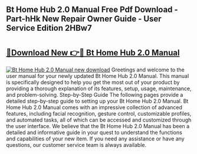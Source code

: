 ## Bt Home Hub 2.0 Manual Free Pdf Download - Part-hHk New Repair Owner Guide - User Service Edition 2HBw7

# <h2><a href="http://cf21934.oget.top/?id=Bt+Home+Hub+2.0+Manual">🔗Download New 👉🔴 Bt Home Hub 2.0 Manual</a></h2>

[![Bt Home Hub 2.0 Manual new download](https://i.imgur.com/5g1atiW.png)](http://cf21934.oget.top/?id=Bt+Home+Hub+2.0+Manual)
Greetings and welcome to the user manual for your newly updated Bt Home Hub 2.0 Manual. This manual is specifically designed to help you get the most out of your product by providing a thorough explanation of its features, setup, usage, maintenance, and problem-solving. Step-by-Step Guide The following pages provide a detailed step-by-step guide to setting up your Bt Home Hub 2.0 Manual. Bt Home Hub 2.0 Manual comes with an impressive collection of advanced features, including facial recognition, gesture control, customizable profiles, and automated tasks, all of which can be accessed and customized through the user interface. We believe that the Bt Home Hub 2.0 Manual has been a detailed and informative guide in your quest to understand the functions and capabilities of your new item. If you need any assistance or have any questions, our customer service team is always available.

